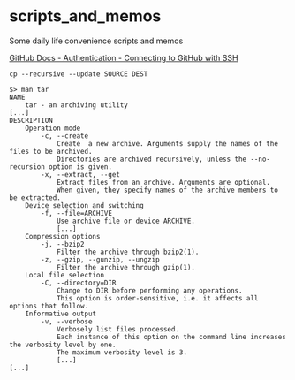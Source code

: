 # scripts\_and\_memos
Some daily life convenience scripts and memos  

[GitHub Docs - Authentication - Connecting to GitHub with SSH](https://docs.github.com/en/authentication/connecting-to-github-with-ssh)  

`cp --recursive --update SOURCE DEST`  

```
$> man tar
NAME
	tar - an archiving utility
[...]
DESCRIPTION
	Operation mode
		-c, --create
			Create  a new archive. Arguments supply the names of the files to be archived.
			Directories are archived recursively, unless the --no-recursion option is given.
		-x, --extract, --get
			Extract files from an archive. Arguments are optional.
			When given, they specify names of the archive members to be extracted.
	Device selection and switching
		-f, --file=ARCHIVE
			Use archive file or device ARCHIVE.
			[...]
	Compression options
		-j, --bzip2
			Filter the archive through bzip2(1).
		-z, --gzip, --gunzip, --ungzip
			Filter the archive through gzip(1).
	Local file selection
		-C, --directory=DIR
			Change to DIR before performing any operations.
			This option is order-sensitive, i.e. it affects all options that follow.
	Informative output
		-v, --verbose
			Verbosely list files processed.
			Each instance of this option on the command line increases the verbosity level by one.
			The maximum verbosity level is 3.
			[...]
[...]
```

